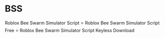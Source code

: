 # BSS
Roblox Bee Swarm Simulator Script ⭐️ Roblox Bee Swarm Simulator Script Free ⭐️ Roblox Bee Swarm Simulator Script Keyless Download

